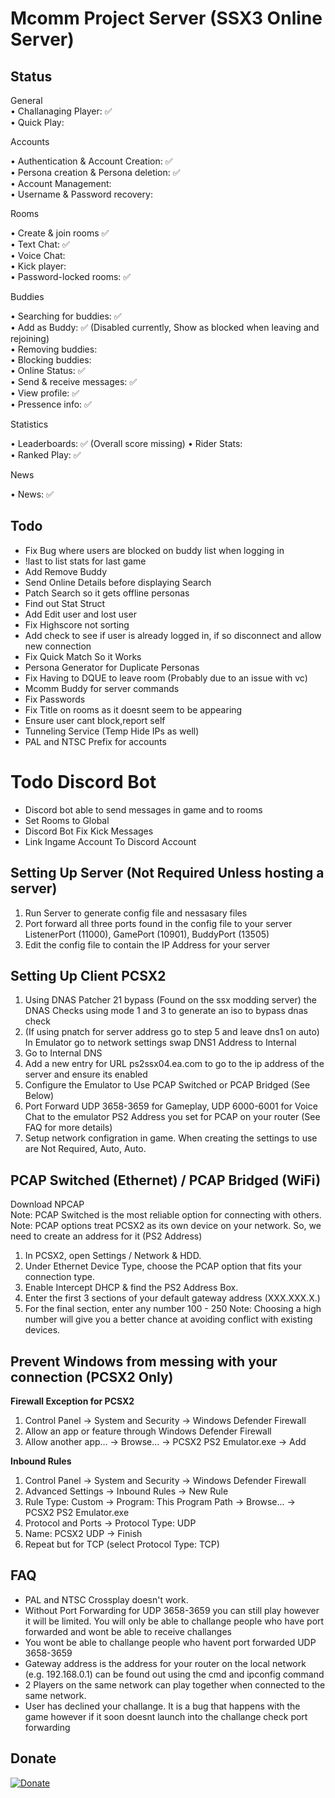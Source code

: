 ﻿# Mcomm Project Server (SSX3 Online Server)

## Status
General  
• Challanaging Player: ✅  
• Quick Play:  

Accounts  
  
• Authentication & Account Creation: ✅  
• Persona creation & Persona deletion: ✅  
• Account Management:  
• Username & Password recovery:  

Rooms  

• Create & join rooms ✅  
• Text Chat: ✅  
• Voice Chat:  
• Kick player:  
• Password-locked rooms: ✅

Buddies  

• Searching for buddies: ✅  
• Add as Buddy: ✅ (Disabled currently, Show as blocked when leaving and rejoining)  
• Removing buddies:  
• Blocking buddies:  
• Online Status: ✅  
• Send & receive messages: ✅  
• View profile: ✅  
• Pressence info: ✅

Statistics  

• Leaderboards: ✅ (Overall score missing)
• Rider Stats:  
• Ranked Play: ✅  

News  

• News: ✅

## Todo
- Fix Bug where users are blocked on buddy list when logging in
- !last to list stats for last game
- Add Remove Buddy
- Send Online Details before displaying Search
- Patch Search so it gets offline personas
- Find out Stat Struct
- Add Edit user and lost user
- Fix Highscore not sorting
- Add check to see if user is already logged in, if so disconnect and allow new connection
- Fix Quick Match So it Works
- Persona Generator for Duplicate Personas
- Fix Having to DQUE to leave room (Probably due to an issue with vc)
- Mcomm Buddy for server commands
- Fix Passwords
- Fix Title on rooms as it doesnt seem to be appearing
- Ensure user cant block,report self
- Tunneling Service (Temp Hide IPs as well)
- PAL and NTSC Prefix for accounts

# Todo Discord Bot
- Discord bot able to send messages in game and to rooms
- Set Rooms to Global
- Discord Bot Fix Kick Messages
- Link Ingame Account To Discord Account

## Setting Up Server (Not Required Unless hosting a server)
1. Run Server to generate config file and nessasary files
2. Port forward all three ports found in the config file to your server ListenerPort (11000), GamePort (10901), BuddyPort (13505)
3. Edit the config file to contain the IP Address for your server

## Setting Up Client PCSX2
1. Using DNAS Patcher 21 bypass (Found on the ssx modding server) the DNAS Checks using mode 1 and 3 to generate an iso to bypass dnas check
2. (If using pnatch for server address go to step 5 and leave dns1 on auto) In Emulator go to network settings swap DNS1 Address to Internal
3. Go to Internal DNS
4. Add a new entry for URL ps2ssx04.ea.com to go to the ip address of the server and ensure its enabled
5. Configure the Emulator to Use PCAP Switched or PCAP Bridged (See Below)
6. Port Forward UDP 3658-3659 for Gameplay, UDP 6000-6001 for Voice Chat to the emulator PS2 Address you set for PCAP on your router (See FAQ for more details)
7. Setup network configration in game. When creating the settings to use are Not Required, Auto, Auto.

## PCAP Switched (Ethernet) / PCAP Bridged (WiFi)
Download NPCAP  
Note: PCAP Switched is the most reliable option for connecting with others.  
Note: PCAP options treat PCSX2 as its own device on your network. So, we need to create an address for it (PS2 Address)  
1. In PCSX2, open Settings / Network & HDD.
2. Under Ethernet Device Type, choose the PCAP option that fits your connection type.
3. Enable Intercept DHCP & find the PS2 Address Box.
4. Enter the first 3 sections of your default gateway address (XXX.XXX.X.)
5. For the final section, enter any number 100 - 250
Note: Choosing a high number will give you a better chance at avoiding conflict with existing devices.

## Prevent Windows from messing with your connection (PCSX2 Only)  
__Firewall Exception for PCSX2__  
1. Control Panel -> System and Security -> Windows Defender Firewall  
2. Allow an app or feature through Windows Defender Firewall  
3. Allow another app... -> Browse... -> PCSX2 PS2 Emulator.exe -> Add  

__Inbound Rules__  
1. Control Panel -> System and Security -> Windows Defender Firewall  
2. Advanced Settings -> Inbound Rules -> New Rule  
3. Rule Type: Custom -> Program: This Program Path -> Browse... -> PCSX2 PS2 Emulator.exe  
4. Protocol and Ports -> Protocol Type: UDP  
5. Name: PCSX2 UDP -> Finish  
6. Repeat but for TCP (select Protocol Type: TCP)  

## FAQ
- PAL and NTSC Crossplay doesn't work.
- Without Port Forwarding for UDP 3658-3659 you can still play however it will be limited. You will only be able to challange people who have port forwarded and wont be able to receive challanges
- You wont be able to challange people who havent port forwarded UDP 3658-3659
- Gateway address is the address for your router on the local network (e.g. 192.168.0.1) can be found out using the cmd and ipconfig command
- 2 Players on the same network can play together when connected to the same network.
- User has declined your challange. It is a bug that happens with the game however if it soon doesnt launch into the challange check port forwarding

## Donate
[![Donate](https://www.paypalobjects.com/en_AU/i/btn/btn_donateCC_LG.gif)](https://www.paypal.com/donate/?business=VT6TG8KKZM98E&no_recurring=0&currency_code=AUD)
